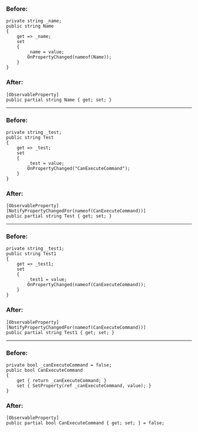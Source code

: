 ﻿### Before:

```
private string _name;
public string Name
{
    get => _name;
    set
    {
        _name = value;
        OnPropertyChanged(nameof(Name));
    }
}
```

### After:

```
[ObservableProperty]
public partial string Name { get; set; }
```

---

### Before:

```
private string _test;
public string Test
{
    get => _test;
    set
    {
        _test = value;
        OnPropertyChanged("CanExecuteCommand");
    }
}
```

### After:

```
[ObservableProperty]
[NotifyPropertyChangedFor(nameof(CanExecuteCommand))]
public partial string Test { get; set; }
```

---

### Before:

```
private string _test1;
public string Test1
{
    get => _test1;
    set
    {
        _test1 = value;
        OnPropertyChanged(nameof(CanExecuteCommand));
    }
}
```

### After:

```
[ObservableProperty]
[NotifyPropertyChangedFor(nameof(CanExecuteCommand))]
public partial string Test1 { get; set; }
```

---

### Before:

```
private bool _canExecuteCommand = false;
public bool CanExecuteCommand
{
    get { return _canExecuteCommand; }
    set { SetProperty(ref _canExecuteCommand, value); }
}
```

### After:

```
[ObservableProperty]
public partial bool CanExecuteCommand { get; set; } = false;
```